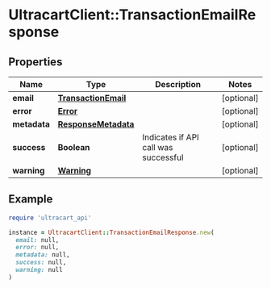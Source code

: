 # UltracartClient::TransactionEmailResponse

## Properties

| Name | Type | Description | Notes |
| ---- | ---- | ----------- | ----- |
| **email** | [**TransactionEmail**](TransactionEmail.md) |  | [optional] |
| **error** | [**Error**](Error.md) |  | [optional] |
| **metadata** | [**ResponseMetadata**](ResponseMetadata.md) |  | [optional] |
| **success** | **Boolean** | Indicates if API call was successful | [optional] |
| **warning** | [**Warning**](Warning.md) |  | [optional] |

## Example

```ruby
require 'ultracart_api'

instance = UltracartClient::TransactionEmailResponse.new(
  email: null,
  error: null,
  metadata: null,
  success: null,
  warning: null
)
```

